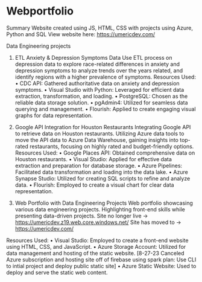 # Webportfolio
Summary
Website created using JS, HTML, CSS with projects using Azure, Python and SQL 
View website here: https://umericdev.com/

Data Engineering projects
1. ETL Anxiety & Depression Symptoms Data
Use ETL process on depression data to explore race-related differences in anxiety and depression symptoms to analyze trends over the years related, and identify regions with a higher prevalence of symptoms.
Resources Used:
• CDC API: Gathered authoritative data on anxiety and depression symptoms.
• Visual Studio with Python: Leveraged for efficient data extraction, transformation, and loading.
• PostgreSQL: Chosen as the reliable data storage solution.
• pgAdmin4: Utilized for seamless data querying and management.
• Flourish: Applied to create engaging visual graphs for data representation.

2. Google API Integration for Houston Restaurants
Integrating Google API to retrieve data on Houston restaurants. Utilizing Azure data tools to move the API data to Azure Data Warehouse, gaining insights into top-rated restaurants, focusing on highly rated and budget-friendly options.
Resources Used:
• Google Places API: Obtained comprehensive data on Houston restaurants.
• Visual Studio: Applied for effective data extraction and preparation for database storage.
• Azure Pipelines: Facilitated data transformation and loading into the data lake.
• Azure Synapse Studio: Utilized for creating SQL scripts to refine and analyze data.
• Flourish: Employed to create a visual chart for clear data representation.

3. Web Portfolio with Data Engineering Projects
Web portfolio showcasing various data engineering projects. Highlighting front-end skills while presenting data-driven projects.
Site no longer live -> https://umericdev.z19.web.core.windows.net/
Site has moved to -> https://umericdev.com/

Resources Used:
• Visual Studio: Employed to create a front-end website using HTML, CSS, and JavaScript.
• Azure Storage Account: Utilized for data management and hosting of the static website.
[8-27-23 Canceled Azure subscription and hosting site off of firebase using spark plan:
Use CLI to intial project and deploy public static site]
• Azure Static Website: Used to deploy and serve the static web content.
